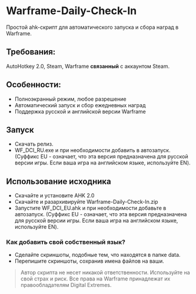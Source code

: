# Warframe-Daily-Check-In 
Простой ahk-скрипт для автоматического запуска и сбора наград в Warframe. 

## Требования:
AutoHotkey 2.0, Steam, Warframe __связанный__ с аккаунтом Steam.

## Особенности:
- Полноэкранный режим, любое разрешение
- Автоматический запуск и сбор ежедневных наград
- Поддержка русской и английской версии Warframe

## Запуск
- Скачать релиз.
- WF_DCI_RU.exe и при необходимости добавить в автозапуск. (Суффикс EU - означает, что эта версия предназначена для русской версии игры. Если ваша игра на английском языке, используйте EN).

## Использование исходника
- Скачайте и установите AHK 2.0
- Скачайте и разархивируйте Warframe-Daily-Check-In.zip
- Запустите WF_DCI_EU.ahk и при необходимости добавьте в автозапуск. (Суффикс EU - означает, что эта версия предназначена для русской версии игры. Если ваша игра на английском языке, используйте EN).

### Как добавить свой собственный язык?
- Сделайте скриншоты, подобные тем, что находятся в папке data.
- Перепишите скриншоты, сохранив имена файлов на ваши.

> Автор скрипта не несет никакой ответственности. Используйте на свой страх и риск.
Все права на Warframe принадлежат их правообладателям Digital Extremes.

